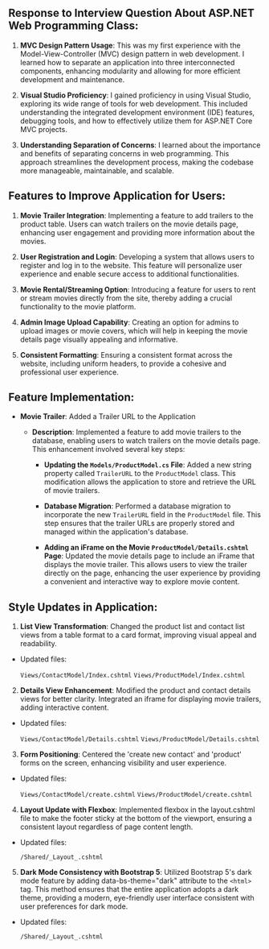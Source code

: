 ## Response to Interview Question About ASP.NET Web Programming Class:

1. **MVC Design Pattern Usage**: This was my first experience with the Model-View-Controller (MVC) design pattern in web development. I learned how to separate an application into three interconnected components, enhancing modularity and allowing for more efficient development and maintenance.

2. **Visual Studio Proficiency**: I gained proficiency in using Visual Studio, exploring its wide range of tools for web development. This included understanding the integrated development environment (IDE) features, debugging tools, and how to effectively utilize them for ASP.NET Core MVC projects.

3. **Understanding Separation of Concerns**: I learned about the importance and benefits of separating concerns in web programming. This approach streamlines the development process, making the codebase more manageable, maintainable, and scalable.

## Features to Improve Application for Users:

1. **Movie Trailer Integration**: Implementing a feature to add trailers to the product table. Users can watch trailers on the movie details page, enhancing user engagement and providing more information about the movies.

2. **User Registration and Login**: Developing a system that allows users to register and log in to the website. This feature will personalize user experience and enable secure access to additional functionalities.

3. **Movie Rental/Streaming Option**: Introducing a feature for users to rent or stream movies directly from the site, thereby adding a crucial functionality to the movie platform.

4. **Admin Image Upload Capability**: Creating an option for admins to upload images or movie covers, which will help in keeping the movie details page visually appealing and informative.

5. **Consistent Formatting**: Ensuring a consistent format across the website, including uniform headers, to provide a cohesive and professional user experience.

## Feature Implementation:

* **Movie Trailer**: Added a Trailer URL to the Application

  * **Description**: Implemented a feature to add movie trailers to the database, enabling users to watch trailers on the movie details page. This enhancement involved several key steps:

    * **Updating the `Models/ProductModel.cs` File**: Added a new string property called `TrailerURL` to the `ProductModel` class. This modification allows the application to store and retrieve the URL of movie trailers.

    * **Database Migration**: Performed a database migration to incorporate the new `TrailerURL` field in the `ProductModel` file. This step ensures that the trailer URLs are properly stored and managed within the application's database.

    * **Adding an iFrame on the Movie `ProductModel/Details.cshtml` Page**: Updated the movie details page to include an iFrame that displays the movie trailer. This allows users to view the trailer directly on the page, enhancing the user experience by providing a convenient and interactive way to explore movie content.

## Style Updates in Application:

1. **List View Transformation**: Changed the product list and contact list views from a table format to a card format, improving visual appeal and readability.

  * Updated files: 
  
    `Views/ContactModel/Index.cshtml`
    `Views/ProductModel/Index.cshtml`

2. **Details View Enhancement**: Modified the product and contact details views for better clarity. Integrated an iframe for displaying movie trailers, adding interactive content.

  * Updated files: 
  
    `Views/ContactModel/Details.cshtml`
    `Views/ProductModel/Details.cshtml`

3. **Form Positioning**: Centered the 'create new contact' and 'product' forms on the screen, enhancing visibility and user experience.

  * Updated files: 
  
    `Views/ContactModel/create.cshtml`
    `Views/ProductModel/create.cshtml`

4. **Layout Update with Flexbox**: Implemented flexbox in the layout.cshtml file to make the footer sticky at the bottom of the viewport, ensuring a consistent layout regardless of page content length.

  * Updated files: 
  
    `/Shared/_Layout_.cshtml`

5. **Dark Mode Consistency with Bootstrap 5**: Utilized Bootstrap 5's dark mode feature by adding data-bs-theme="dark" attribute to the `<html>` tag. This method ensures that the entire application adopts a dark theme, providing a modern, eye-friendly user interface consistent with user preferences for dark mode.

  * Updated files: 
  
    `/Shared/_Layout_.cshtml`